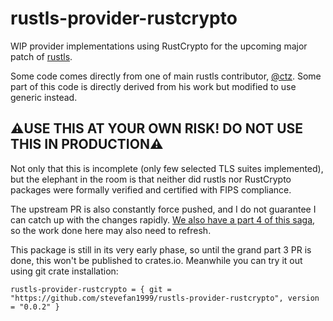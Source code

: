 # rustls-provider-rustcrypto

WIP provider implementations using RustCrypto for the upcoming major patch of [rustls](https://github.com/rustls/rustls/pull/1405).

Some code comes directly from one of main rustls contributor, [@ctz](https://github.com/ctz). Some part of this code is directly derived from his work but modified to use generic instead.

## ⚠️USE THIS AT YOUR OWN RISK! DO NOT USE THIS IN PRODUCTION⚠️

Not only that this is incomplete (only few selected TLS suites implemented), but the elephant in the room is that neither did rustls nor RustCrypto packages were formally verified and certified with FIPS compliance.

The upstream PR is also constantly force pushed, and I do not guarantee I can catch up with the changes rapidly. [We also have a part 4 of this saga](https://github.com/rustls/rustls/pull/1448), so the work done here may also need to refresh.

This package is still in its very early phase, so until the grand part 3 PR is done, this won't be published to crates.io. Meanwhile you can try it out using git crate installation:

```
rustls-provider-rustcrypto = { git = "https://github.com/stevefan1999/rustls-provider-rustcrypto", version = "0.0.2" }
```
